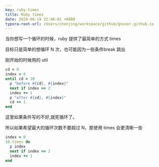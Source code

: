 ```yaml
---
key: ruby-times
title: Ruby times
date: 2020-06-19 22:46:01 +0800
typora-root-url: /Users/chenjing/workspace/github/gnuser.github.io
---
```


当你想写一个循环的时候，ruby 提供了最简单的方式 times

<!--more-->

目标只是简单的想循环 N 次，也可能因为一些条件break 跳出

刚开始的时候用的 util

```ruby
cd = 0
index = 0
until cd > 10
  p "before #{cd}, #{index}"
  next if index == 2
  index += 1
  p "after #{cd}, #{index}"
  cd += 1
end
```

这里如果条件写的不好,就死循环了。

所以如果希望最大的循环次数不要超过 N，那使用 times 会更清晰一些

```ruby
index = 0
10.times do
  p index
  next if index == 2
  index += 1
end
```

